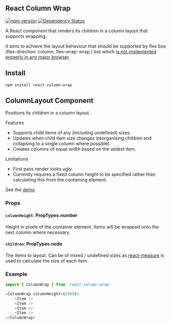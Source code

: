 ## React Column Wrap

[![npm version](https://badge.fury.io/js/react-column-wrap.svg)](https://badge.fury.io/js/react-column-wrap)
[![Dependency Status](https://david-dm.org/djskinner/react-column-wrap.svg)](https://david-dm.org/djskinner/react-column-wrap)

A React component that renders its children in a column layout that supports wrapping.

It aims to achieve the layout behaviour that should be supported by flex box (flex-direction: column; flex-wrap: wrap;) but which [is not implemented properly in any major browser](https://stackoverflow.com/questions/33891709/when-flexbox-items-wrap-in-column-mode-container-does-not-grow-its-width).

## Install

`npm install react-column-wrap`

## ColumnLayout Component

Positions its children in a column layout.

Features
- Supports child items of any (including undefined) sizes.
- Updates when child item size changes (reorganising children and collapsing to a single column where possible).
- Creates columns of equal width based on the widest item.

Limitations
- First pass render looks ugly.
- Currently requires a fixed column height to be specified rather than calculating this from the containing element.

See the [demo]()

### Props

#### `columnHeight`: PropTypes.number

Height in pixels of the container element. Items will be wrapped onto the next column where necessary.

#### `children`: PropTypes.node

The items to layout. Can be of mixed / undefined sizes as [react-measure]() is used to calculate the size of each item.

### Example

```javascript
import { ColumnWrap } from 'react-column-wrap'

<ColumnWrap columnHeight={1000}>
    <Item />
    <Item />
    <Item />
    <Item />
</ColumnWrap>
```
